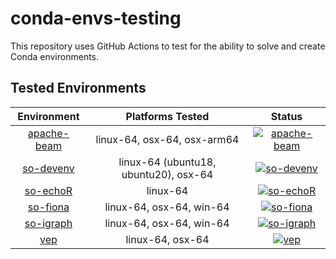 # conda-envs-testing
This repository uses GitHub Actions to test for the ability to solve and create Conda environments.

## Tested Environments
| Environment | Platforms Tested | Status |
| :---------: | :--------------: | :----: |
| [apache-beam](envs/apache-beam.yaml) | linux-64, osx-64, osx-arm64 | [![apache-beam](https://github.com/mfansler/conda-envs-testing/actions/workflows/apache-beam.yaml/badge.svg)](https://github.com/mfansler/conda-envs-testing/actions/workflows/apache-beam.yaml) |
| [so-devenv](envs/so-devenv.yaml) | linux-64 (ubuntu18, ubuntu20), osx-64 | [![so-devenv](https://github.com/mfansler/conda-envs-testing/actions/workflows/so-devenv.yaml/badge.svg)](https://github.com/mfansler/conda-envs-testing/actions/workflows/so-devenv.yaml) |
| [so-echoR](https://github.com/RajLabMSSM/echolocatoR/raw/master/inst/conda/echoR.yml) | linux-64 | [![so-echoR](https://github.com/mfansler/conda-envs-testing/actions/workflows/so-echoR.yaml/badge.svg)](https://github.com/mfansler/conda-envs-testing/actions/workflows/so-echoR.yaml) |
| [so-fiona](envs/so-fiona.yaml) | linux-64, osx-64, win-64 | [![so-fiona](https://github.com/mfansler/conda-envs-testing/actions/workflows/so-fiona.yaml/badge.svg)](https://github.com/mfansler/conda-envs-testing/actions/workflows/so-fiona.yaml) |
| [so-igraph](envs/so-igraph.yaml) | linux-64, osx-64, win-64 | [![so-igraph](https://github.com/mfansler/conda-envs-testing/actions/workflows/so-igraph.yaml/badge.svg)](https://github.com/mfansler/conda-envs-testing/actions/workflows/so-igraph.yaml) |
| [vep](envs/vep.yaml) | linux-64, osx-64 | [![vep](https://github.com/mfansler/conda-envs-testing/actions/workflows/vep.yaml/badge.svg)](https://github.com/mfansler/conda-envs-testing/actions/workflows/vep.yaml) |
